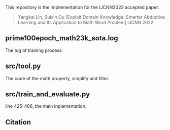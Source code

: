 This repository is the implementation for the IJCNN2022 accepted paper:
> Yangkai Lin, Suixin Ou
> [Exploit Domain Knowledge: Smarter Abductive Learning and Its Application to Math Word Problem]
> IJCNN 2022

## prime100epoch_math23k_sota.log
The log of training process. 

## src/tool.py
The code of the math property, simplify and filter.

## src/train_and_evaluate.py
line 425-486, the main inplementation.



## Citation

